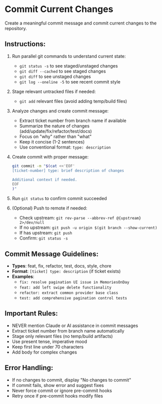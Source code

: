 # Commit Current Changes

Create a meaningful commit message and commit current changes to the repository.

## Instructions:

1. Run parallel git commands to understand current state:
   - `git status -s` to see staged/unstaged changes
   - `git diff --cached` to see staged changes
   - `git diff` to see unstaged changes
   - `git log --oneline -5` to see recent commit style

2. Stage relevant untracked files if needed:
   - `git add` relevant files (avoid adding temp/build files)

3. Analyze changes and create commit message:
   - Extract ticket number from branch name if available
   - Summarize the nature of changes (add/update/fix/refactor/test/docs)
   - Focus on "why" rather than "what"
   - Keep it concise (1-2 sentences)
   - Use conventional format: `type: description`

4. Create commit with proper message:
   ```bash
   git commit -m "$(cat <<'EOF'
   [ticket-number] type: brief description of changes

   Additional context if needed.
   EOF
   )"
   ```

5. Run `git status` to confirm commit succeeded

6. (Optional) Push to remote if needed:
   - Check upstream: `git rev-parse --abbrev-ref @{upstream} 2>/dev/null`
   - If no upstream: `git push -u origin $(git branch --show-current)`
   - If has upstream: `git push`
   - Confirm: `git status -s`

## Commit Message Guidelines:

- **Types**: feat, fix, refactor, test, docs, style, chore
- **Format**: `[ticket] type: description` (if ticket exists)
- **Examples**:
  - `fix: resolve pagination UI issue in MemoriesOnDay`
  - `feat: add left swipe delete functionality`
  - `refactor: extract common provider base class`
  - `test: add comprehensive pagination control tests`

## Important Rules:

- NEVER mention Claude or AI assistance in commit messages
- Extract ticket number from branch name automatically
- Stage only relevant files (no temp/build artifacts)
- Use present tense, imperative mood
- Keep first line under 70 characters
- Add body for complex changes

## Error Handling:

- If no changes to commit, display "No changes to commit"
- If commit fails, show error and suggest fixes
- Never force commit or ignore pre-commit hooks
- Retry once if pre-commit hooks modify files